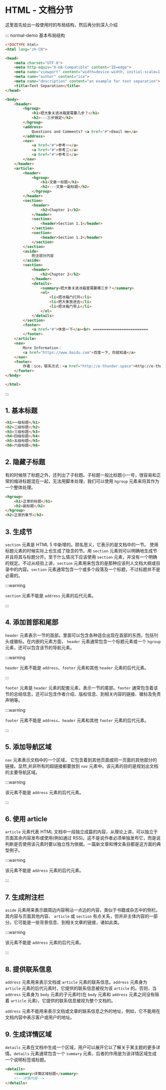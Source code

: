 # HTML - 文档分节
这里首先给出一般使用时的布局结构，然后再分别深入介绍

::: normal-demo 基本布局结构
```html
<!DOCTYPE html>
<html lang="zh-CN">

<head>
    <meta charset="UTF-8">
    <meta http-equiv="X-UA-Compatible" content="IE=edge">
    <meta name="viewport" content="width=device-width, initial-scale=1.0">
    <meta name="author" content="ice">
    <meta name="description" content="an example for text separation">
    <title>Text Separation</title>
</head>

<body>
    <header>
        <hgroup>
            <h1>把大象关进冰箱里需要几步？</h1>
            <h2>---三步搞定</h2>
        </hgroup>
        <address>
            Questions and Comments? <a href="#">Email me</a>
        </address>
        <nav>
            <a href="#">参考一</a>
            <a href="#">参考二</a>
            <a href="#">参考三</a>
        </nav>
    </header>
    <article>
        <header>
            <hgroup>
                <h1>文章一标题</h1>
                <h2>---文章一副标题</h2>
            </hgroup>
        </header>
        <section>
            <header>
                <h2>Chapter 1</h2>
            </header>
            <section>
                <header>Section 1.1</header>
            </section>
            <section>
                <header>Section 1.2</header>
            </section>
        </section>
        <aside>
            附注部分内容
        </aside>
        <section>
            <header>
                <h2>Chapter 2</h2>
            </header>
            <details>
                <summary>把大象关进冰箱里需要哪三步？</summary>
                <ol>
                    <li>把冰箱门打开</li>
                    <li>把大象放进去</li>
                    <li>把冰箱门带上</li>
                </ol>
            </details>
        </section>
        <footer>
            <a href="#">休息一下</a><br> =========================
        </footer>
    </article>
    <nav>
        More Information：
        <a href="https://www.baidu.com">百度一下，你就知道</a>
    </nav>
    <footer>
        作者：ice，联系方式：<a href="http://e-thunder.space">http://e-thunder.space</a>
    </footer>
</body>

</html>
```
:::

## 1. 基本标题

```html
<h1>一级标题</h1>
<h2>二级标题</h2>
<h3>三级标题</h3>
<h4>四级标题</h4>
<h5>五级标题</h5>
<h6>六级标题</h6>
```

## 2.  隐藏子标题

有的时候除了标题之外，还列出了子标题。子标题一般比标题小一号，很容易和正常的缩进标题混在一起，无法用脚本处理，我们可以使用 `hgroup` 元素来将其作为一个整体处理。

```html
<hgroup>
    <h1>正常的标题</h1>
    <h2>副标题</h2>
</hgroup>
<h2>正常的章节</h2>
```

## 3.  生成节

`section` 元素是 HTML 5 中新增的。顾名思义，它表示的是文档中的一节。 使用标题元素的时候实际上也生成了隐含的节。用 `section` 元素则可以明确地生成节并且将其与标题分开。至于什么情况下应该使用 `section` 元素，并没有一个明确的规定。不过从经验上讲，`section` 元素用来包含的是那种应该列人文档大纲或目录中的内容。`section` 元素通常包含一个或多个段落及一个标题，不过标题并不是必需的。

:::warning

`section` 元素不能是 `address` 元素的后代元素。

:::

## 4. 添加首部和尾部

`header` 元素表示一节的首部。里面可以包含各种适合出现在首部的东西，包括刊头或徽标。在内嵌的元素方面， `header` 元素通常包含一个标题元素或一个 `hgroup` 元素，还可以包含该节的导航元素。

:::warning

`header` 元素不能是 `address`、`footer` 元素和其他 `header` 元素的后代元素。

:::

`footer` 元素是 `header` 元素的配套元素，表示一节的尾部。`footer` 通常包含着该节的总结信息，还可以包含作者介绍、版权信息、到相关内容的链接、徽标及免责声明等。

:::warning

`footer` 元素不能是 `address`、`header` 元素和其他 `footer` 元素的后代元素。

:::

## 5. 添加导航区域

`nav` 元素表示文档中的一个区域， 它包含着到其他页面或同一页面的其他部分的链接。显然,并非所有的超链接都要放到 `nav` 元素中。该元素的目的是规划出文档的主要导航区域。

:::warning

该元素不能是 `address` 元素的后代元素。

:::

## 6. 使用 article

`article` 元素代表 HTML 文档中一段独立成篇的内容，从理论上讲，可以独立于页面其余内容发布或使用(例如通过 RSS)。这不是说作者必须单独发布它，而是说判断是否使用该元素时要以独立性为依据。一篇新文章和博文条目都是这方面的典型例子。

:::warning

该元素不能是 `address` 元素的后代元素。

:::

## 7. 生成附注栏

`aside` 元素用来表示跟周边内容稍沾一点边的内容，类似于书籍或杂志中的侧栏。其内容与页面其他内容、 `article` 或 `section` 有点关系，但并非主体内容的一部分。它可能是一些背景信息、到相关文章的链接，诸如此类。

:::warning

该元素不能是 `address` 元素的后代元素。

:::

## 8. 提供联系信息

`address` 元素用来表示文档或 `article` 元素的联系信息。`address` 元素身为 `article` 元素的后代元素时，它提供的联系信息被视为该 `article` 的。否则，当 `address` 元素身为 `body` 元素的子元素时(在 `body` 元素和 `address` 元素之间没有隔着 `article` 元素)，它提供的联系信息被视为整个文档的。

`address` 元素不能用来表示文档或文章的联系信息之外的地址，例如，它不能用在文档内容中表示客户或用户的地址。

## 9. 生成详情区域

`details` 元素在文档中生成一个区域，用户可以展开它以了解关于某主题的更多详情。`details` 元素通常包含一个 `summary` 元素，后者的作用是为该详情区域生成一个说明标签或标题。

```html
<details>
	<summary>详情区域标题</summary>
    <!--详情内容-->
</details>
```

